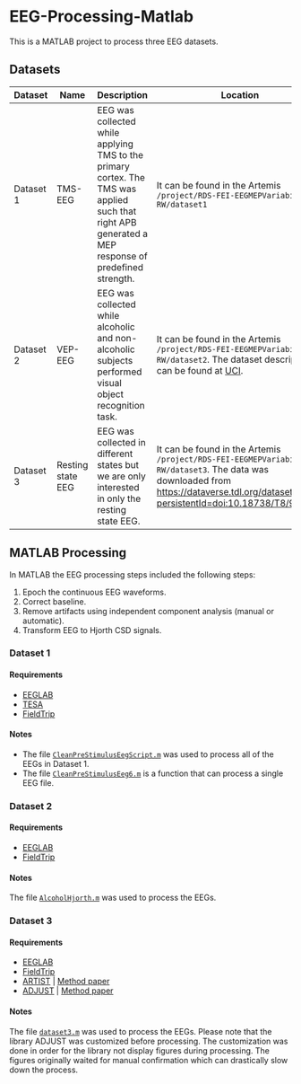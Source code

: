 # EEG-Processing-Matlab

This is a MATLAB project to process three EEG datasets.

## Datasets

| Dataset | Name | Description | Location |
| ------------- | ------------- | ------------- | ------------- |
| Dataset 1 | TMS-EEG | EEG was collected while applying TMS to the primary cortex. The TMS was applied such that right APB generated a MEP response of predefined strength. | It can be found in the Artemis `/project/RDS-FEI-EEGMEPVariability-RW/dataset1` | 
| Dataset 2 | VEP-EEG | EEG was collected while alcoholic and non-alcoholic subjects performed visual object recognition task. | It can be found in the Artemis `/project/RDS-FEI-EEGMEPVariability-RW/dataset2`. The dataset description can be found at [UCI](https://archive.ics.uci.edu/ml/datasets/EEG+Database). |
| Dataset 3 | Resting state EEG | EEG was collected in different states but we are only interested in only the resting state EEG. | It can be found in the Artemis `/project/RDS-FEI-EEGMEPVariability-RW/dataset3`. The data was downloaded from https://dataverse.tdl.org/dataset.xhtml?persistentId=doi:10.18738/T8/9TTLK8 |

## MATLAB Processing

In MATLAB the EEG processing steps included the following steps:
1. Epoch the continuous EEG waveforms.
2. Correct baseline.
3. Remove artifacts using independent component analysis (manual or automatic).
4. Transform EEG to Hjorth CSD signals.

### Dataset 1
#### Requirements

- [EEGLAB](https://sccn.ucsd.edu/eeglab/index.php)
- [TESA](https://nigelrogasch.github.io/TESA)
- [FieldTrip](http://www.fieldtriptoolbox.org/)

#### Notes
- The file [`CleanPreStimulusEegScript.m`](https://github.com/alamkanak/EEG-Processing-Matlab/blob/master/CleanPreStimulusEegScript.m) was used to process all of the EEGs in Dataset 1.
- The file [`CleanPreStimulusEeg6.m`](https://github.com/alamkanak/EEG-Processing-Matlab/blob/master/CleanPreStimulusEeg6.m) is a function that can process a single EEG file.

### Dataset 2
#### Requirements
- [EEGLAB](https://sccn.ucsd.edu/eeglab/index.php)
- [FieldTrip](http://www.fieldtriptoolbox.org/)

#### Notes
The file [`AlcoholHjorth.m`](https://github.com/alamkanak/EEG-Processing-Matlab/blob/master/AlcoholHjorth.m) was used to process the EEGs.

### Dataset 3
#### Requirements
- [EEGLAB](https://sccn.ucsd.edu/eeglab/index.php)
- [FieldTrip](http://www.fieldtriptoolbox.org/)
- [ARTIST](https://drive.google.com/drive/folders/1Q05okkwrqssBRkVGv8PpYRRhaZOy0HrU) | [Method paper](https://onlinelibrary.wiley.com/doi/full/10.1002/hbm.23938)
- [ADJUST](https://www.nitrc.org/projects/adjust/) | [Method paper](https://pubmed.ncbi.nlm.nih.gov/20636297)

#### Notes
The file [`dataset3.m`](https://github.com/alamkanak/EEG-Processing-Matlab/blob/master/dataset3.m) was used to process the EEGs. Please note that the library ADJUST was customized before processing. The customization was done in order for the library not display figures during processing. The figures originally waited for manual confirmation which can drastically slow down the process.
